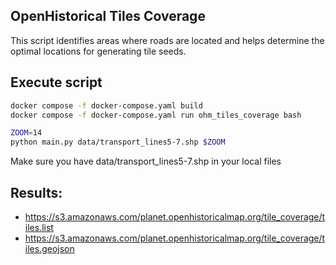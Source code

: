 ## OpenHistorical Tiles Coverage

This script identifies areas where roads are located and helps determine the optimal locations for generating tile seeds.


## Execute script

```sh
docker compose -f docker-compose.yaml build
docker compose -f docker-compose.yaml run ohm_tiles_coverage bash

ZOOM=14
python main.py data/transport_lines5-7.shp $ZOOM

```

Make sure you have data/transport_lines5-7.shp  in your local files


## Results:

- https://s3.amazonaws.com/planet.openhistoricalmap.org/tile_coverage/tiles.list
- https://s3.amazonaws.com/planet.openhistoricalmap.org/tile_coverage/tiles.geojson
